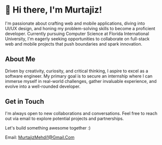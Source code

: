 <h1>👋 Hi there, I'm Murtajiz!</h1>

I'm passionate about crafting web and mobile applications, diving into UI/UX design, and honing my problem-solving skills to become a proficient developer. Currently pursuing Computer Science at Florida International University, I'm eagerly seeking opportunities to collaborate on full-stack web and mobile projects that push boundaries and spark innovation.

<h2>About Me</h2>
Driven by creativity, curiosity, and critical thinking, I aspire to excel as a software engineer. My primary goal is to secure an internship where I can immerse myself in real-world challenges, gather invaluable experience, and evolve into a well-rounded developer.

<h2>Get in Touch</h2>
I'm always open to new collaborations and conversations. Feel free to reach out via email to explore potential projects and partnerships.

Let's build something awesome together :)

Email: <a href = "mailto: MurtajizMehdi1@Gmail.Com">MurtajizMehdi1@Gmail.Com</a>

<!---
MurtajizMehdi/MurtajizMehdi is a ✨ special ✨ repository because its `README.md` (this file) appears on your GitHub profile.
You can click the Preview link to take a look at your changes.
--->
